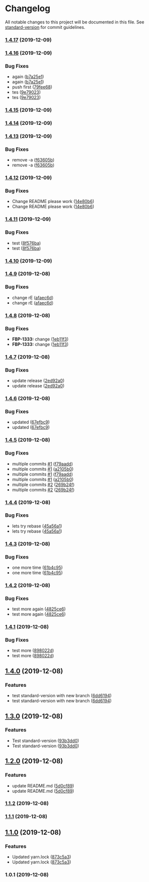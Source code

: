 # Changelog

All notable changes to this project will be documented in this file. See [standard-version](https://github.com/conventional-changelog/standard-version) for commit guidelines.

### [1.4.17](https://github.com/Lilmortal/game-recorder-ui/compare/v1.4.16...v1.4.17) (2019-12-09)

### [1.4.16](https://github.com/Lilmortal/game-recorder-ui/compare/v1.4.15...v1.4.16) (2019-12-09)

### Bug Fixes

- again
  ([b7a25e1](https://github.com/Lilmortal/game-recorder-ui/commit/b7a25e1c30205bc7570e3304b5299014e1c995cf))
- again
  ([b7a25e1](https://github.com/Lilmortal/game-recorder-ui/commit/b7a25e1c30205bc7570e3304b5299014e1c995cf))
- push first
  ([79fee68](https://github.com/Lilmortal/game-recorder-ui/commit/79fee68798d9327c1b02063be3bdb93805e7650d))
- tes
  ([9e79023](https://github.com/Lilmortal/game-recorder-ui/commit/9e790233cde700c5677a77fa573a09629bebcfe1))
- tes
  ([9e79023](https://github.com/Lilmortal/game-recorder-ui/commit/9e790233cde700c5677a77fa573a09629bebcfe1))

### [1.4.15](https://github.com/Lilmortal/game-recorder-ui/compare/v1.4.14...v1.4.15) (2019-12-09)

### [1.4.14](https://github.com/Lilmortal/game-recorder-ui/compare/v1.4.13...v1.4.14) (2019-12-09)

### [1.4.13](https://github.com/Lilmortal/game-recorder-ui/compare/v1.4.12...v1.4.13) (2019-12-09)

### Bug Fixes

- remove -a
  ([f63605b](https://github.com/Lilmortal/game-recorder-ui/commit/f63605bf40f142cb9821e9e00d1028b6a72cb3da))
- remove -a
  ([f63605b](https://github.com/Lilmortal/game-recorder-ui/commit/f63605bf40f142cb9821e9e00d1028b6a72cb3da))

### [1.4.12](https://github.com/Lilmortal/game-recorder-ui/compare/v1.4.11...v1.4.12) (2019-12-09)

### Bug Fixes

- Change README please work
  ([14e80b6](https://github.com/Lilmortal/game-recorder-ui/commit/14e80b6fdbd91df969f2fedafb24cc20da65e6dd))
- Change README please work
  ([14e80b6](https://github.com/Lilmortal/game-recorder-ui/commit/14e80b6fdbd91df969f2fedafb24cc20da65e6dd))

### [1.4.11](https://github.com/Lilmortal/game-recorder-ui/compare/v1.4.10...v1.4.11) (2019-12-09)

### Bug Fixes

- test
  ([8f576ba](https://github.com/Lilmortal/game-recorder-ui/commit/8f576ba9083c6a0115a799aa53d5af5adbb88d56))
- test
  ([8f576ba](https://github.com/Lilmortal/game-recorder-ui/commit/8f576ba9083c6a0115a799aa53d5af5adbb88d56))

### [1.4.10](https://github.com/Lilmortal/game-recorder-ui/compare/v1.4.9...v1.4.10) (2019-12-09)

### [1.4.9](https://github.com/Lilmortal/game-recorder-ui/compare/v1.4.8...v1.4.9) (2019-12-08)

### Bug Fixes

- change rE
  ([afaec6d](https://github.com/Lilmortal/game-recorder-ui/commit/afaec6d7c54646d8cffff05433acceca2482721f))
- change rE
  ([afaec6d](https://github.com/Lilmortal/game-recorder-ui/commit/afaec6d7c54646d8cffff05433acceca2482721f))

### [1.4.8](https://github.com/Lilmortal/game-recorder-ui/compare/v1.4.7...v1.4.8) (2019-12-08)

### Bug Fixes

- **FBP-1333:** change
  ([1eb11f3](https://github.com/Lilmortal/game-recorder-ui/commit/1eb11f3972ab10a2f083b173641616258ec1d592))
- **FBP-1333:** change
  ([1eb11f3](https://github.com/Lilmortal/game-recorder-ui/commit/1eb11f3972ab10a2f083b173641616258ec1d592))

### [1.4.7](https://github.com/Lilmortal/game-recorder-ui/compare/v1.4.6...v1.4.7) (2019-12-08)

### Bug Fixes

- update release
  ([2ed92a0](https://github.com/Lilmortal/game-recorder-ui/commit/2ed92a066fc574f6f938ca114e8defd26e3a619a))
- update release
  ([2ed92a0](https://github.com/Lilmortal/game-recorder-ui/commit/2ed92a066fc574f6f938ca114e8defd26e3a619a))

### [1.4.6](https://github.com/Lilmortal/game-recorder-ui/compare/v1.4.5...v1.4.6) (2019-12-08)

### Bug Fixes

- updated
  ([67efbc9](https://github.com/Lilmortal/game-recorder-ui/commit/67efbc90da83dc7897fef1ae0826f1c40b3a4f55))
- updated
  ([67efbc9](https://github.com/Lilmortal/game-recorder-ui/commit/67efbc90da83dc7897fef1ae0826f1c40b3a4f55))

### [1.4.5](https://github.com/Lilmortal/game-recorder-ui/compare/v1.4.4...v1.4.5) (2019-12-08)

### Bug Fixes

- multiple commits [#1](https://github.com/Lilmortal/game-recorder-ui/issues/1)
  ([f79aadd](https://github.com/Lilmortal/game-recorder-ui/commit/f79aadd174add565e977127d9feb8c026c805f5b))
- multiple commits [#1](https://github.com/Lilmortal/game-recorder-ui/issues/1)
  ([a2105b0](https://github.com/Lilmortal/game-recorder-ui/commit/a2105b070f69a9a11818d6b8dab3dea2e113dbcb))
- multiple commits [#1](https://github.com/Lilmortal/game-recorder-ui/issues/1)
  ([f79aadd](https://github.com/Lilmortal/game-recorder-ui/commit/f79aadd174add565e977127d9feb8c026c805f5b))
- multiple commits [#1](https://github.com/Lilmortal/game-recorder-ui/issues/1)
  ([a2105b0](https://github.com/Lilmortal/game-recorder-ui/commit/a2105b070f69a9a11818d6b8dab3dea2e113dbcb))
- multiple commits [#2](https://github.com/Lilmortal/game-recorder-ui/issues/2)
  ([269b24f](https://github.com/Lilmortal/game-recorder-ui/commit/269b24f3bede706041cd93d4f211df184cfcfc7b))
- multiple commits [#2](https://github.com/Lilmortal/game-recorder-ui/issues/2)
  ([269b24f](https://github.com/Lilmortal/game-recorder-ui/commit/269b24f3bede706041cd93d4f211df184cfcfc7b))

### [1.4.4](https://github.com/Lilmortal/game-recorder-ui/compare/v1.4.3...v1.4.4) (2019-12-08)

### Bug Fixes

- lets try rebase
  ([45a56a1](https://github.com/Lilmortal/game-recorder-ui/commit/45a56a11f2b719abdce2ebadffde52fd402fe02b))
- lets try rebase
  ([45a56a1](https://github.com/Lilmortal/game-recorder-ui/commit/45a56a11f2b719abdce2ebadffde52fd402fe02b))

### [1.4.3](https://github.com/Lilmortal/game-recorder-ui/compare/v1.4.2...v1.4.3) (2019-12-08)

### Bug Fixes

- one more time
  ([61b4c95](https://github.com/Lilmortal/game-recorder-ui/commit/61b4c950b1ebc378e0f4b64526b7c66920854bf0))
- one more time
  ([61b4c95](https://github.com/Lilmortal/game-recorder-ui/commit/61b4c950b1ebc378e0f4b64526b7c66920854bf0))

### [1.4.2](https://github.com/Lilmortal/game-recorder-ui/compare/v1.4.1...v1.4.2) (2019-12-08)

### Bug Fixes

- test more again
  ([4825ce6](https://github.com/Lilmortal/game-recorder-ui/commit/4825ce678e68faa059769f486838b5cc23368939))
- test more again
  ([4825ce6](https://github.com/Lilmortal/game-recorder-ui/commit/4825ce678e68faa059769f486838b5cc23368939))

### [1.4.1](https://github.com/Lilmortal/game-recorder-ui/compare/v1.4.0...v1.4.1) (2019-12-08)

### Bug Fixes

- test more
  ([898022d](https://github.com/Lilmortal/game-recorder-ui/commit/898022d362cef568e6a64dfde67cdb14e7ca5254))
- test more
  ([898022d](https://github.com/Lilmortal/game-recorder-ui/commit/898022d362cef568e6a64dfde67cdb14e7ca5254))

## [1.4.0](https://github.com/Lilmortal/game-recorder-ui/compare/v1.3.0...v1.4.0) (2019-12-08)

### Features

- test standard-version with new branch
  ([6dd6194](https://github.com/Lilmortal/game-recorder-ui/commit/6dd6194b8c0d31b828b94e32e99560b78d09034a))
- test standard-version with new branch
  ([6dd6194](https://github.com/Lilmortal/game-recorder-ui/commit/6dd6194b8c0d31b828b94e32e99560b78d09034a))

## [1.3.0](https://github.com/Lilmortal/game-recorder-ui/compare/v1.2.0...v1.3.0) (2019-12-08)

### Features

- Test standard-version
  ([93b3dd0](https://github.com/Lilmortal/game-recorder-ui/commit/93b3dd0ad6a58d065ad76e18bab6e114209744fc))
- Test standard-version
  ([93b3dd0](https://github.com/Lilmortal/game-recorder-ui/commit/93b3dd0ad6a58d065ad76e18bab6e114209744fc))

## [1.2.0](https://github.com/Lilmortal/game-recorder-ui/compare/v1.1.2...v1.2.0) (2019-12-08)

### Features

- update README.md
  ([5d0cf89](https://github.com/Lilmortal/game-recorder-ui/commit/5d0cf8965c380ce34ece7b64fc5ea7b143eedf3e))
- update README.md
  ([5d0cf89](https://github.com/Lilmortal/game-recorder-ui/commit/5d0cf8965c380ce34ece7b64fc5ea7b143eedf3e))

### [1.1.2](https://github.com/Lilmortal/game-recorder-ui/compare/v1.1.1...v1.1.2) (2019-12-08)

### [1.1.1](https://github.com/Lilmortal/game-recorder-ui/compare/v1.1.0...v1.1.1) (2019-12-08)

## [1.1.0](https://github.com/Lilmortal/game-recorder-ui/compare/v1.0.1...v1.1.0) (2019-12-08)

### Features

- Updated yarn.lock
  ([873c5a3](https://github.com/Lilmortal/game-recorder-ui/commit/873c5a323ef765800151d502a0839451b73272f3))
- Updated yarn.lock
  ([873c5a3](https://github.com/Lilmortal/game-recorder-ui/commit/873c5a323ef765800151d502a0839451b73272f3))

### 1.0.1 (2019-12-08)
